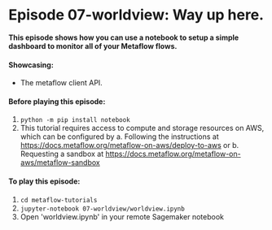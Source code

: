# Episode 07-worldview: Way up here.

**This episode shows how you can use a notebook to setup a simple dashboard to
monitor all of your Metaflow flows.**

#### Showcasing:
- The metaflow client API.

#### Before playing this episode:
1. ```python -m pip install notebook```
2. This tutorial requires access to compute and storage resources on AWS, which
   can be configured by 
   a. Following the instructions at 
      https://docs.metaflow.org/metaflow-on-aws/deploy-to-aws or
   b. Requesting a sandbox at 
      https://docs.metaflow.org/metaflow-on-aws/metaflow-sandbox

#### To play this episode:
1. ```cd metaflow-tutorials```
2. ```jupyter-notebook 07-worldview/worldview.ipynb```
3. Open 'worldview.ipynb' in your remote Sagemaker notebook
